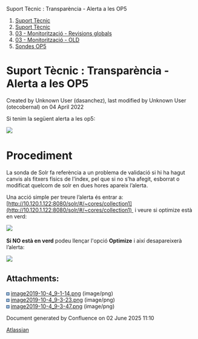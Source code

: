 Suport Tècnic : Transparència - Alerta a les OP5  

1.  [Suport Tècnic](index.html)
2.  [Suport Tècnic](13893782.html)
3.  [03 - Monitorització - Revisions globals](26313327.html)
4.  [03 - Monitorització - OLD](128647245.html)
5.  [Sondes OP5](Sondes-OP5_26313328.html)

Suport Tècnic : Transparència - Alerta a les OP5
================================================

Created by Unknown User (dasanchez), last modified by Unknown User (otecobernal) on 04 April 2022

Si tenim la següent alerta a les op5:

![](attachments/28705116/28705117.png)

  

Procediment
===========

La sonda de Solr fa referència a un problema de validació si hi ha hagut canvis als fitxers físics de l’índex, pel que si no s’ha afegit, esborrat o modificat quelcom de solr en dues hores apareix l’alerta.

Una acció simple per treure l’alerta és entrar a: [http://10.120.1.122:8080/solr/#/~cores/collection1](http://10.120.1.122:8080/solr/#/~cores/collection1)  i veure si optimize està en verd:

  

![](attachments/28705116/28705118.png)

**Si NO està en verd** podeu llençar l'opció **Optimize** i així desapareixerà l’alerta:

  

![](attachments/28705116/28705119.png)

  

Attachments:
------------

![](images/icons/bullet_blue.gif) [image2019-10-4\_9-1-14.png](attachments/28705116/28705117.png) (image/png)  
![](images/icons/bullet_blue.gif) [image2019-10-4\_9-3-23.png](attachments/28705116/28705118.png) (image/png)  
![](images/icons/bullet_blue.gif) [image2019-10-4\_9-3-47.png](attachments/28705116/28705119.png) (image/png)  

Document generated by Confluence on 02 June 2025 11:10

[Atlassian](http://www.atlassian.com/)